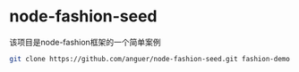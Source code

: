 # node-fashion-seed

该项目是node-fashion框架的一个简单案例

```bash
git clone https://github.com/anguer/node-fashion-seed.git fashion-demo
```
